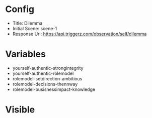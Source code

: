 # Config
 - Title: Dilemma
 - Initial Scene: scene-1
 - Response Url: https://api.triggerz.com/observation/self/dilemma

# Variables
 - yourself-authentic-strongintegrity
 - yourself-authentic-rolemodel
 - rolemodel-setdirection-ambitious
 - rolemodel-decisions-thennway
 - rolemodel-busisnessimpact-knowledge

# Visible
